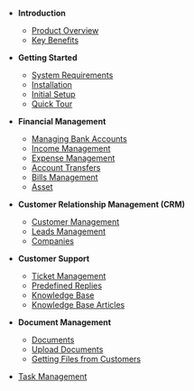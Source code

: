 - **Introduction**

  - [Product Overview](overview.md)
  - [Key Benefits](benefits.md)

- **Getting Started**

  - [System Requirements](system-requirements.md)
  - [Installation](installation.md)
  - [Initial Setup](initia-setup.md)
  - [Quick Tour](quick-tour.md)

- **Financial Management**

  - [Managing Bank Accounts](financial-management/bank-accounts.md)
  - [Income Management](financial-management/income-management.md)
  - [Expense Management](financial-management/expense-management.md)
  - [Account Transfers](financial-management/account-transfers.md)
  - [Bills Management](financial-management/bills-management.md)
  - [Asset](financial-management/asset-managementt.md)

- **Customer Relationship Management (CRM)**

  - [Customer Management](customer-relationship-management/customer-management.md)
  - [Leads Management](customer-relationship-management/leads-management.md)
  - [Companies](customer-relationship-management/companies.md)

- **Customer Support**

  - [Ticket Management](customer-support/ticket-management.md)
  - [Predefined Replies](customer-support/predefined-replies.md)
  - [Knowledge Base](customer-support/knowledge-base.md)
  - [Knowledge Base Articles](customer-support/knowledge-base-articles.md)

- **Document Management**

  - [Documents](document-management/documents.md)
  - [Upload Documents](document-management/upload-documents.md)
  - [Getting Files from Customers](document-management/getting-files-from-customers.md)

- [Task Management](task-management.md)
